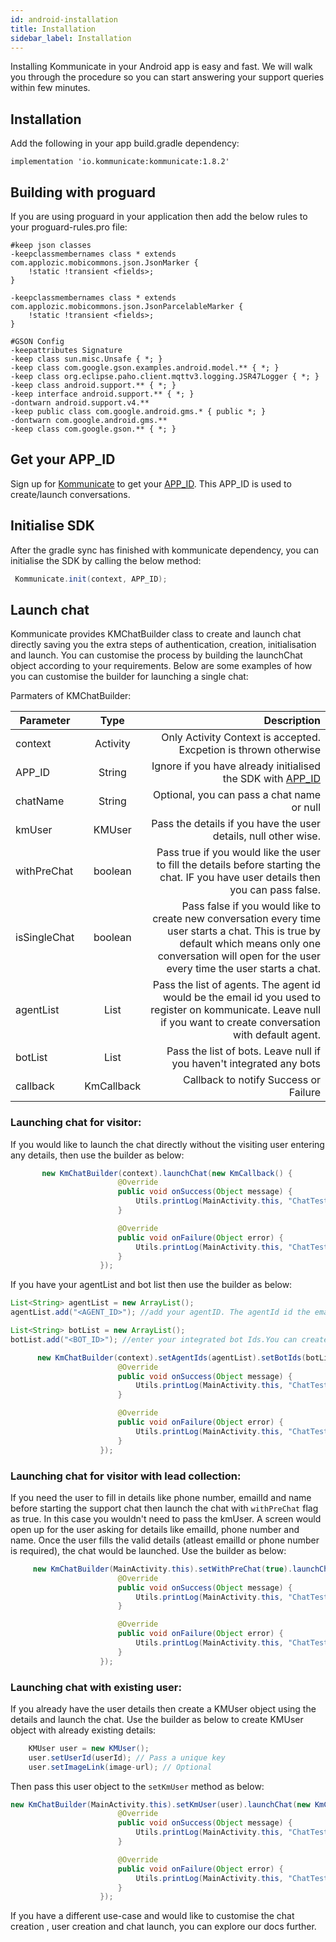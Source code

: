 ```yaml
---
id: android-installation
title: Installation
sidebar_label: Installation
---
```



Installing Kommunicate in your Android app is easy and fast. We will walk you through the procedure so you can start answering your support queries within few minutes.<br />

## Installation 

Add the following in your app build.gradle dependency:

```
implementation 'io.kommunicate:kommunicate:1.8.2'
```

## Building with proguard
If you are using proguard in your application then add the below rules to your proguard-rules.pro file:

```
#keep json classes                
-keepclassmembernames class * extends com.applozic.mobicommons.json.JsonMarker {
    !static !transient <fields>;
}

-keepclassmembernames class * extends com.applozic.mobicommons.json.JsonParcelableMarker {
    !static !transient <fields>;
}

#GSON Config          
-keepattributes Signature          
-keep class sun.misc.Unsafe { *; }           
-keep class com.google.gson.examples.android.model.** { *; }            
-keep class org.eclipse.paho.client.mqttv3.logging.JSR47Logger { *; } 
-keep class android.support.** { *; }
-keep interface android.support.** { *; }
-dontwarn android.support.v4.**
-keep public class com.google.android.gms.* { public *; }
-dontwarn com.google.android.gms.**
-keep class com.google.gson.** { *; }
```

## Get your APP_ID
Sign up for [Kommunicate](https://dashboard.kommunicate.io) to get your [APP_ID](https://dashboard.kommunicate.io/settings/install). This APP_ID is used to create/launch conversations.

## Initialise SDK
After the gradle sync has finished with kommunicate dependency, you can initialise the SDK by calling the below method:
```java
 Kommunicate.init(context, APP_ID);
```

## Launch chat

Kommunicate provides KMChatBuilder class to create and launch chat directly saving you the extra steps of authentication, creation, initialisation and launch. You can customise the process by building the launchChat object according to your requirements. Below are some examples of how you can customise the builder for launching a single chat:

Parmaters of KMChatBuilder:

| Parameter        | Type           | Description  |
| ------------- |:-------------:| -----:|
| context      | Activity | Only Activity Context is accepted. Excpetion is thrown otherwise  |
| APP_ID | String  | Ignore if you have already initialised the SDK with [APP_ID](https://dashboard.kommunicate.io/settings/install) |
| chatName      | String      |   Optional, you can pass a chat name or null |
| kmUser | KMUser     |    Pass the details if you have the user details, null other wise. |
| withPreChat | boolean      |   Pass true if you would like the user to fill the details before starting the chat. IF you have user details then you can pass false. |
| isSingleChat | boolean      |    Pass false if you would like to create new conversation every time user starts a chat. This is true by default which means only one conversation will open for the user every time the user starts a chat. |
| agentList | List<String>      |    Pass the list of agents. The agent id would be the email id you used to register on kommunicate. Leave null if you want to create conversation with default agent.|
| botList | List<String>      |    Pass the list of bots. Leave null if you haven't integrated any bots |
| callback | KmCallback      |    Callback to notify Success or Failure |

### Launching chat for visitor:
If you would like to launch the chat directly without the visiting user entering any details, then use the builder as below:

```java
       new KmChatBuilder(context).launchChat(new KmCallback() {
                        @Override
                        public void onSuccess(Object message) {
                            Utils.printLog(MainActivity.this, "ChatTest", "Success : " + message);
                        }

                        @Override
                        public void onFailure(Object error) {
                            Utils.printLog(MainActivity.this, "ChatTest", "Failure : " + error);
                        }
                    });
```

If you have your agentList and bot list then use the builder as below:

```java
List<String> agentList = new ArrayList();
agentList.add("<AGENT_ID>"); //add your agentID. The agentId id the email id you have used to signup on kommunicate dashboard

List<String> botList = new ArrayList();
botList.add("<BOT_ID>"); //enter your integrated bot Ids.You can create a bot here : https://dialogflow.com/

      new KmChatBuilder(context).setAgentIds(agentList).setBotIds(botList).launchChat(new KmCallback() {
                        @Override
                        public void onSuccess(Object message) {
                            Utils.printLog(MainActivity.this, "ChatTest", "Success : " + message);
                        }

                        @Override
                        public void onFailure(Object error) {
                            Utils.printLog(MainActivity.this, "ChatTest", "Failure : " + error);
                        }
                    });
```


### Launching chat for visitor with lead collection:
If you need the user to fill in details like phone number, emailId and name before starting the support chat then launch the chat with `withPreChat` flag as true. In this case you wouldn't need to pass the kmUser. A screen would open up for the user asking for details like emailId, phone number and name. Once the user fills the valid details (atleast emailId or phone number is required), the chat would be launched. Use the builder as below:

```java
     new KmChatBuilder(MainActivity.this).setWithPreChat(true).launchChat(new KmCallback() {
                        @Override
                        public void onSuccess(Object message) {
                            Utils.printLog(MainActivity.this, "ChatTest", "Success : " + message);
                        }

                        @Override
                        public void onFailure(Object error) {
                            Utils.printLog(MainActivity.this, "ChatTest", "Failure : " + error);
                        }
                    });
```

### Launching chat with existing user:
If you already have the user details then create a KMUser object using the details and launch the chat. Use the builder as below to create KMUser object with already existing details:

```java
    KMUser user = new KMUser();
    user.setUserId(userId); // Pass a unique key
    user.setImageLink(image-url); // Optional
```

Then pass this user object to the `setKmUser` method as below:

```java
new KmChatBuilder(MainActivity.this).setKmUser(user).launchChat(new KmCallback() {
                        @Override
                        public void onSuccess(Object message) {
                            Utils.printLog(MainActivity.this, "ChatTest", "Success : " + message);
                        }

                        @Override
                        public void onFailure(Object error) {
                            Utils.printLog(MainActivity.this, "ChatTest", "Failure : " + error);
                        }
                    });
```
If you have a different use-case and would like to customise the chat creation , user creation and chat launch, you can explore our docs further.


